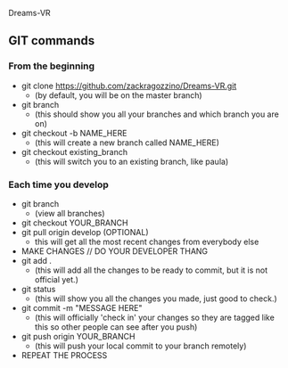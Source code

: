  Dreams-VR

## GIT commands
### From the beginning
- git clone https://github.com/zackragozzino/Dreams-VR.git
  - (by default, you will be on the master branch)
- git branch 
  - (this should show you all your branches and which branch you are on)
- git checkout -b NAME_HERE
  - (this will create a new branch called NAME_HERE)
- git checkout existing_branch
  - (this will switch you to an existing branch, like paula)

### Each time you develop
- git branch
  - (view all branches)
- git checkout YOUR_BRANCH
- git pull origin develop (OPTIONAL) 
  - this will get all the most recent changes from everybody else
- MAKE CHANGES // DO YOUR DEVELOPER THANG
- git add .
  - (this will add all the changes to be ready to commit, but it is not official yet.)
- git status 
  - (this will show you all the changes you made, just good to check.)
- git commit -m "MESSAGE HERE"
  - (this will officially 'check in' your changes so they are tagged like this so other people can see after you push)
- git push origin YOUR_BRANCH
  - (this will push your local commit to your branch remotely)
- REPEAT THE PROCESS

